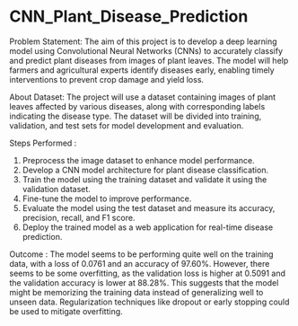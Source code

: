 # CNN_Plant_Disease_Prediction


Problem Statement:
The aim of this project is to develop a deep learning model using Convolutional Neural Networks (CNNs) to accurately classify and predict plant diseases from images of plant leaves. The model will help farmers and agricultural experts identify diseases early, enabling timely interventions to prevent crop damage and yield loss.

About Dataset:
The project will use a dataset containing images of plant leaves affected by various diseases, along with corresponding labels indicating the disease type. The dataset will be divided into training, validation, and test sets for model development and evaluation.

Steps Performed : 
1. Preprocess the image dataset to enhance model performance.
2. Develop a CNN model architecture for plant disease classification.
3. Train the model using the training dataset and validate it using the validation dataset.
4. Fine-tune the model to improve performance.
5. Evaluate the model using the test dataset and measure its accuracy, precision, recall, and F1 score.
6. Deploy the trained model as a web application for real-time disease prediction.

Outcome : 
The model seems to be performing quite well on the training data, with a loss of 0.0761 and an accuracy of 97.60%. However, there seems to be some overfitting, as the validation loss is higher at 0.5091 and the validation accuracy is lower at 88.28%. This suggests that the model might be memorizing the training data instead of generalizing well to unseen data. Regularization techniques like dropout or early stopping could be used to mitigate overfitting.
